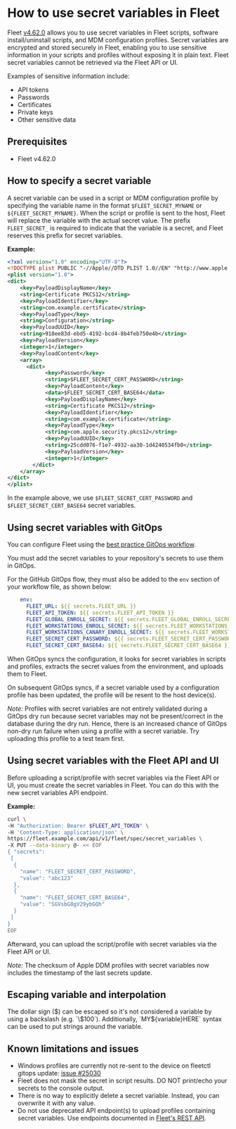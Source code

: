 # How to use secret variables in Fleet

Fleet [v4.62.0](https://github.com/fleetdm/fleet/releases/tag/fleet-v4.62.0) allows you to use secret variables in Fleet scripts, software install/uninstall scripts, and MDM configuration profiles. Secret variables are encrypted and stored securely in Fleet, enabling you to use sensitive information in your scripts and profiles without exposing it in plain text. Fleet secret variables cannot be retrieved via the Fleet API or UI.

Examples of sensitive information include:
- API tokens
- Passwords
- Certificates
- Private keys
- Other sensitive data

## Prerequisites

- Fleet v4.62.0

## How to specify a secret variable

A secret variable can be used in a script or MDM configuration profile by specifying the variable name in the format `$FLEET_SECRET_MYNAME` or `${FLEET_SECRET_MYNAME}`. When the script or profile is sent to the host, Fleet will replace the variable with the actual secret value. The prefix `FLEET_SECRET_` is required to indicate that the variable is a secret, and Fleet reserves this prefix for secret variables.

**Example:**

```xml
<?xml version="1.0" encoding="UTF-8"?>
<!DOCTYPE plist PUBLIC "-//Apple//DTD PLIST 1.0//EN" "http://www.apple.com/DTDs/PropertyList-1.0.dtd">
<plist version="1.0">
<dict>
    <key>PayloadDisplayName</key>
    <string>Certificate PKCS12</string>
    <key>PayloadIdentifier</key>
    <string>com.example.certificate</string>
    <key>PayloadType</key>
    <string>Configuration</string>
    <key>PayloadUUID</key>
    <string>918ee83d-ebd5-4192-bcd4-8b4feb750e4b</string>
    <key>PayloadVersion</key>
    <integer>1</integer>
    <key>PayloadContent</key>
    <array>
      <dict>
            <key>Password</key>
            <string>$FLEET_SECRET_CERT_PASSWORD</string>
            <key>PayloadContent</key>
            <data>$FLEET_SECRET_CERT_BASE64</data>
            <key>PayloadDisplayName</key>
            <string>Certificate PKCS12</string>
            <key>PayloadIdentifier</key>
            <string>com.example.certificate</string>
            <key>PayloadType</key>
            <string>com.apple.security.pkcs12</string>
            <key>PayloadUUID</key>
            <string>25cdd076-f1e7-4932-aa30-1d4240534fb0</string>
            <key>PayloadVersion</key>
            <integer>1</integer>
        </dict>
    </array>
</dict>
</plist>
```

In the example above, we use `$FLEET_SECRET_CERT_PASSWORD` and `$FLEET_SECRET_CERT_BASE64` secret variables.

## Using secret variables with GitOps

You can configure Fleet using the [best practice GitOps workflow](https://fleetdm.com/docs/configuration/yaml-files).

You must add the secret variables to your repository's secrets to use them in GitOps.

For the GitHub GitOps flow, they must also be added to the `env` section of your workflow file, as shown below:

```yaml
    env:
      FLEET_URL: ${{ secrets.FLEET_URL }}
      FLEET_API_TOKEN: ${{ secrets.FLEET_API_TOKEN }}
      FLEET_GLOBAL_ENROLL_SECRET: ${{ secrets.FLEET_GLOBAL_ENROLL_SECRET }}
      FLEET_WORKSTATIONS_ENROLL_SECRET: ${{ secrets.FLEET_WORKSTATIONS_ENROLL_SECRET }}
      FLEET_WORKSTATIONS_CANARY_ENROLL_SECRET: ${{ secrets.FLEET_WORKSTATIONS_CANARY_ENROLL_SECRET }}
      FLEET_SECRET_CERT_PASSWORD: ${{ secrets.FLEET_SECRET_CERT_PASSWORD }}
      FLEET_SECRET_CERT_BASE64: ${{ secrets.FLEET_SECRET_CERT_BASE64 }}
```

When GitOps syncs the configuration, it looks for secret variables in scripts and profiles, extracts the secret values from the environment, and uploads them to Fleet.

On subsequent GitOps syncs, if a secret variable used by a configuration profile has been updated, the profile will be resent to the host device(s).

_Note:_ Profiles with secret variables are not entirely validated during a GitOps dry run because secret variables may not be present/correct in the database during the dry run. Hence, there is an increased chance of GitOps non-dry run failure when using a profile with a secret variable. Try uploading this profile to a test team first.

## Using secret variables with the Fleet API and UI

Before uploading a script/profile with secret variables via the Fleet API or UI, you must create the secret variables in Fleet. You can do this with the new secret variables API endpoint.

**Example:**

```bash
curl \
-H "Authorization: Bearer $FLEET_API_TOKEN" \
-H 'Content-Type: application/json' \
https://fleet.example.com/api/v1/fleet/spec/secret_variables \
-X PUT --data-binary @- << EOF
{ "secrets":
 [
  {
    "name": "FLEET_SECRET_CERT_PASSWORD",
    "value": "abc123"
  },
  {
    "name": "FLEET_SECRET_CERT_BASE64",
    "value": "SGVsbG8gV29ybGQh"
  }
 ]
}
EOF
```

Afterward, you can upload the script/profile with secret variables via the Fleet API or UI.

_Note:_ The checksum of Apple DDM profiles with secret variables now includes the timestamp of the last secrets update.

## Escaping variable and interpolation

The dollar sign ($) can be escaped so it's not considered a variable by using a backslash (e.g. `\$100`). Additionally, `MY${variable}HERE` syntax can be used to put strings around the variable.

## Known limitations and issues

- Windows profiles are currently not re-sent to the device on fleetctl gitops update: [issue #25030](https://github.com/fleetdm/fleet/issues/25030)
- Fleet does not mask the secret in script results. DO NOT print/echo your secrets to the console output.
- There is no way to explicitly delete a secret variable. Instead, you can overwrite it with any value.
- Do not use deprecated API endpoint(s) to upload profiles containing secret variables. Use endpoints documented in [Fleet's REST API](https://fleetdm.com/docs/rest-api/rest-api).

<meta name="articleTitle" value="How to use secret variables in Fleet">
<meta name="authorFullName" value="Victor Lyuboslavsky">
<meta name="authorGitHubUsername" value="getvictor">
<meta name="category" value="guides">
<meta name="publishedOn" value="2025-01-02">
<meta name="description" value="A guide on using secret variables in Fleet scripts and MDM configuration profiles.">
